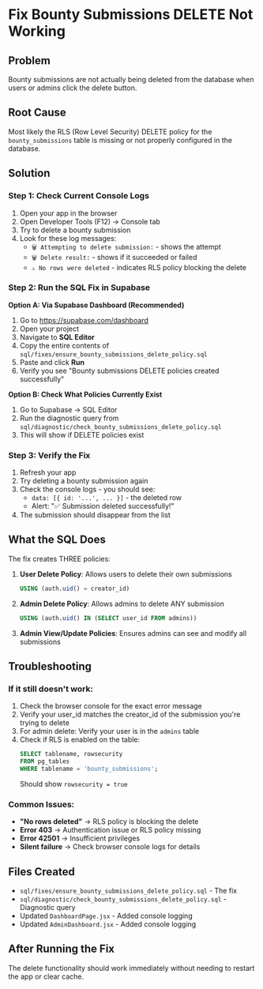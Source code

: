 # Fix Bounty Submissions DELETE Not Working

## Problem
Bounty submissions are not actually being deleted from the database when users or admins click the delete button.

## Root Cause
Most likely the RLS (Row Level Security) DELETE policy for the `bounty_submissions` table is missing or not properly configured in the database.

## Solution

### Step 1: Check Current Console Logs
1. Open your app in the browser
2. Open Developer Tools (F12) → Console tab
3. Try to delete a bounty submission
4. Look for these log messages:
   - `🗑️ Attempting to delete submission:` - shows the attempt
   - `🗑️ Delete result:` - shows if it succeeded or failed
   - `⚠️ No rows were deleted` - indicates RLS policy blocking the delete

### Step 2: Run the SQL Fix in Supabase

**Option A: Via Supabase Dashboard (Recommended)**
1. Go to https://supabase.com/dashboard
2. Open your project
3. Navigate to **SQL Editor**
4. Copy the entire contents of `sql/fixes/ensure_bounty_submissions_delete_policy.sql`
5. Paste and click **Run**
6. Verify you see "Bounty submissions DELETE policies created successfully"

**Option B: Check What Policies Currently Exist**
1. Go to Supabase → SQL Editor
2. Run the diagnostic query from `sql/diagnostic/check_bounty_submissions_delete_policy.sql`
3. This will show if DELETE policies exist

### Step 3: Verify the Fix
1. Refresh your app
2. Try deleting a bounty submission again
3. Check the console logs - you should see:
   - `data: [{ id: '...', ... }]` - the deleted row
   - Alert: "✅ Submission deleted successfully!"
4. The submission should disappear from the list

## What the SQL Does

The fix creates THREE policies:

1. **User Delete Policy**: Allows users to delete their own submissions
   ```sql
   USING (auth.uid() = creator_id)
   ```

2. **Admin Delete Policy**: Allows admins to delete ANY submission
   ```sql
   USING (auth.uid() IN (SELECT user_id FROM admins))
   ```

3. **Admin View/Update Policies**: Ensures admins can see and modify all submissions

## Troubleshooting

### If it still doesn't work:
1. Check the browser console for the exact error message
2. Verify your user_id matches the creator_id of the submission you're trying to delete
3. For admin delete: Verify your user is in the `admins` table
4. Check if RLS is enabled on the table:
   ```sql
   SELECT tablename, rowsecurity 
   FROM pg_tables 
   WHERE tablename = 'bounty_submissions';
   ```
   Should show `rowsecurity = true`

### Common Issues:
- **"No rows deleted"** → RLS policy is blocking the delete
- **Error 403** → Authentication issue or RLS policy missing
- **Error 42501** → Insufficient privileges
- **Silent failure** → Check browser console logs for details

## Files Created
- `sql/fixes/ensure_bounty_submissions_delete_policy.sql` - The fix
- `sql/diagnostic/check_bounty_submissions_delete_policy.sql` - Diagnostic query
- Updated `DashboardPage.jsx` - Added console logging
- Updated `AdminDashboard.jsx` - Added console logging

## After Running the Fix
The delete functionality should work immediately without needing to restart the app or clear cache.
